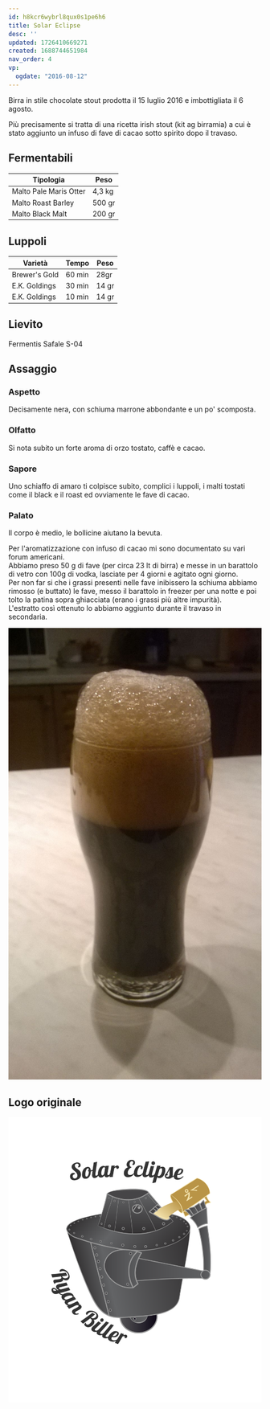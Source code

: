 ```yaml
---
id: h8kcr6wybrl8qux0s1pe6h6
title: Solar Eclipse
desc: ''
updated: 1726410669271
created: 1688744651984
nav_order: 4
vp:
  ogdate: "2016-08-12"
---
```

Birra in stile chocolate stout prodotta il 15 luglio 2016 e imbottigliata il 6 agosto.

Più precisamente si tratta di una ricetta irish stout (kit ag birramia) a cui è stato aggiunto un infuso di fave di cacao sotto spirito dopo il travaso.

## Fermentabili

| Tipologia              | Peso   |
|------------------------|--------|
| Malto Pale Maris Otter | 4,3 kg |
| Malto Roast Barley     | 500 gr |
| Malto Black Malt       | 200 gr |

## Luppoli

| Varietà       | Tempo  | Peso  |
|---------------|--------|-------|
| Brewer's Gold | 60 min | 28gr  |
| E.K. Goldings | 30 min | 14 gr |
| E.K. Goldings | 10 min | 14 gr |

## Lievito

Fermentis Safale S-04

## Assaggio

### Aspetto

Decisamente nera, con schiuma marrone abbondante e un po' scomposta.

### Olfatto

Si nota subito un forte aroma di orzo tostato, caffè e cacao.

### Sapore

Uno schiaffo di amaro ti colpisce subito, complici i luppoli, i malti tostati come il black e il roast ed ovviamente le fave di cacao.

### Palato

Il corpo è medio, le bollicine aiutano la bevuta.

Per l'aromatizzazione con infuso di cacao mi sono documentato su vari forum americani.  
Abbiamo preso 50 g di fave (per circa 23 lt di birra) e messe in un barattolo di vetro con 100g di vodka, lasciate per 4 giorni e agitato ogni giorno.  
Per non far si che i grassi presenti nelle fave inibissero la schiuma abbiamo rimosso (e buttato) le fave, messo il barattolo in freezer per una notte e poi tolto la patina sopra ghiacciata (erano i grassi più altre impurità).  
L'estratto così ottenuto lo abbiamo aggiunto durante il travaso in secondaria.

![image](./assets/images/solareclipse.jpg)

## Logo originale

![logo](./assets/images/2024-09-15-16-31-04.png)
